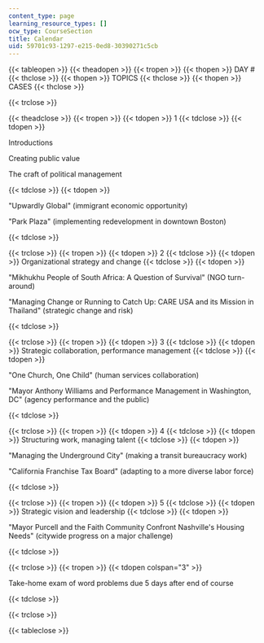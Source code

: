 ```yaml
---
content_type: page
learning_resource_types: []
ocw_type: CourseSection
title: Calendar
uid: 59701c93-1297-e215-0ed8-30390271c5cb
---
```


{{< tableopen >}}
{{< theadopen >}}
{{< tropen >}}
{{< thopen >}}
DAY #
{{< thclose >}}
{{< thopen >}}
TOPICS
{{< thclose >}}
{{< thopen >}}
CASES
{{< thclose >}}

{{< trclose >}}

{{< theadclose >}}
{{< tropen >}}
{{< tdopen >}}
1
{{< tdclose >}}
{{< tdopen >}}


Introductions

Creating public value

The craft of political management


{{< tdclose >}}
{{< tdopen >}}


"Upwardly Global" (immigrant economic opportunity)

"Park Plaza" (implementing redevelopment in downtown Boston)


{{< tdclose >}}

{{< trclose >}}
{{< tropen >}}
{{< tdopen >}}
2
{{< tdclose >}}
{{< tdopen >}}
Organizational strategy and change
{{< tdclose >}}
{{< tdopen >}}


"Mikhukhu People of South Africa: A Question of Survival" (NGO turn-around)

"Managing Change or Running to Catch Up: CARE USA and its Mission in Thailand" (strategic change and risk)


{{< tdclose >}}

{{< trclose >}}
{{< tropen >}}
{{< tdopen >}}
3
{{< tdclose >}}
{{< tdopen >}}
Strategic collaboration, performance management
{{< tdclose >}}
{{< tdopen >}}


"One Church, One Child" (human services collaboration)

"Mayor Anthony Williams and Performance Management in Washington, DC" (agency performance and the public)


{{< tdclose >}}

{{< trclose >}}
{{< tropen >}}
{{< tdopen >}}
4
{{< tdclose >}}
{{< tdopen >}}
Structuring work, managing talent
{{< tdclose >}}
{{< tdopen >}}


"Managing the Underground City" (making a transit bureaucracy work)

"California Franchise Tax Board" (adapting to a more diverse labor force)


{{< tdclose >}}

{{< trclose >}}
{{< tropen >}}
{{< tdopen >}}
5
{{< tdclose >}}
{{< tdopen >}}
Strategic vision and leadership
{{< tdclose >}}
{{< tdopen >}}


"Mayor Purcell and the Faith Community Confront Nashville's Housing Needs" (citywide progress on a major challenge)


{{< tdclose >}}

{{< trclose >}}
{{< tropen >}}
{{< tdopen colspan="3" >}}


Take-home exam of word problems due 5 days after end of course


{{< tdclose >}}

{{< trclose >}}

{{< tableclose >}}